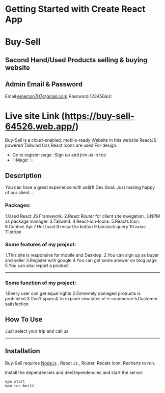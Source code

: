# Getting Started with Create React App

# Buy-Sell

## Second Hand/Used Products selling & buying website

## Admin Email & Password

Email:ememon707@gmail.com
Password:123456aU!

# Live site Link (https://buy-sell-64526.web.app/)

Buy-Sell is a cloud-enabled, mobile-ready Website
In this website ReactJS-powered Tailwind Css React Icons are used For design.

- Go to register page
  -Sign up and join us in trip
- ✨Magic ✨

## Description

You can have a great experience with us😁!!
Dev Goal: Just making happy of our client...

### Packages:

1.Used React JS Framework.
2.React Router for client site navigation.
3.NPM as package manager.
3.Tailwind.
4.React-ion-Icons.
5.Reacts Icon.
6.Context Api
7.Hot toast
8.restart/ui button
9.tanstack query
10 axios
11.stripe

### Some features of my project:

1.This site is responsive for mobile and Desktop.
2.You can sign up as buyer and seller
3.Register with google
4.You can get some answer on blog page
5.You can also report a product

---

### Some function of my project:

1.Every user can get equal rights
2.Extremely damaged products is prohibited
3.Don't spam
4.To explore new sites of e-commerce
5.Customer satisfaction

## How To Use

Just select your trip and call us

---

## Installation

Buy-Sell requires [Node.js](https://nodejs.org/) , React Js , Router, Recats Icon, Recharts to run.

Install the dependencies and devDependencies and start the server.

```
npm start
npm run build
```
